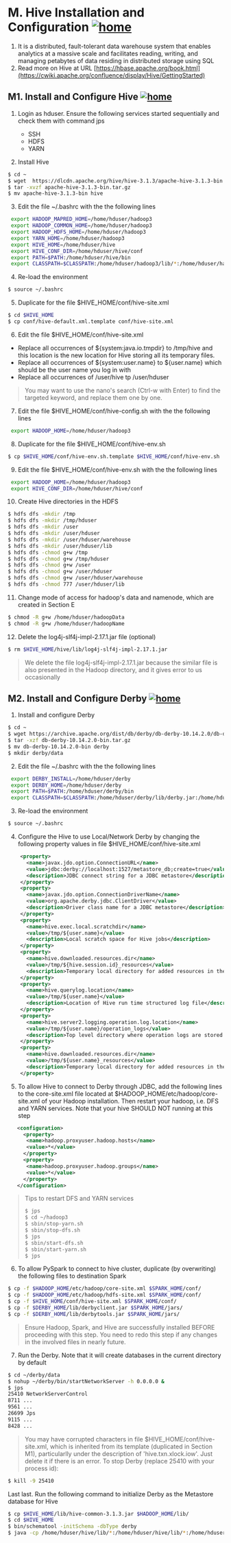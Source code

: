 # M. Hive Installation and Configuration [![home](https://github.com/choojun/choojun.github.io/assets/6356054/947da4b4-f259-4b82-8961-07ca48b2811a)](wsl)

1. It is a distributed, fault-tolerant data warehouse system that enables analytics at a massive scale and facilitates reading, writing, and managing petabytes of data residing in distributed storage using SQL
2. Read more on Hive at URL [https://hbase.apache.org/book.html](https://cwiki.apache.org/confluence/display/Hive/GettingStarted)

## M1. Install and Configure Hive [![home](https://github.com/choojun/choojun.github.io/assets/6356054/947da4b4-f259-4b82-8961-07ca48b2811a)](wsl)

1.	Login as hduser. Ensure the following services started sequentially and check them with command jps
    - SSH
    - HDFS
    - YARN

2. Install Hive
~~~bash
$ cd ~
$ wget  https://dlcdn.apache.org/hive/hive-3.1.3/apache-hive-3.1.3-bin.tar.gz
$ tar -xvzf apache-hive-3.1.3-bin.tar.gz
$ mv apache-hive-3.1.3-bin hive
~~~

3. Edit the file ~/.bashrc with the the following lines 
~~~bash
 export HADOOP_MAPRED_HOME=/home/hduser/hadoop3
 export HADOOP_COMMON_HOME=/home/hduser/hadoop3
 export HADOOP_HDFS_HOME=/home/hduser/hadoop3
 export YARN_HOME=/home/hduser/hadoop3
 export HIVE_HOME=/home/hduser/hive
 export HIVE_CONF_DIR=/home/hduser/hive/conf
 export PATH=$PATH:/home/hduser/hive/bin
 export CLASSPATH=$CLASSPATH:/home/hduser/hadoop3/lib/*:/home/hduser/hadoop3/lib/native/*:/home/hduser/hive/lib/*
~~~

4. Re-load the environment
~~~bash
$ source ~/.bashrc
~~~

5. Duplicate for the file $HIVE_HOME/conf/hive-site.xml 
~~~bash
$ cd $HIVE_HOME
$ cp conf/hive-default.xml.template conf/hive-site.xml
~~~

6. Edit the file $HIVE_HOME/conf/hive-site.xml
* Replace all occurrences of ${system:java.io.tmpdir} to /tmp/hive and this location is the new location for Hive storing all its temporary files.
* Replace all occurrences of ${system:user.name} to ${user.name} which should be the user name you log in with
* Replace all occurrences of /user/hive tp /user/hduser
> You may want to use the nano's search (Ctrl-w with Enter) to find the targeted keyword, and replace them one by one.

7. Edit the file $HIVE_HOME/conf/hive-config.sh with the the following lines 
~~~bash
 export HADOOP_HOME=/home/hduser/hadoop3
~~~

8. Duplicate for the file $HIVE_HOME/conf/hive-env.sh 
~~~bash
$ cp $HIVE_HOME/conf/hive-env.sh.template $HIVE_HOME/conf/hive-env.sh
~~~

9. Edit the file $HIVE_HOME/conf/hive-env.sh  with the the following lines 
~~~bash
 export HADOOP_HOME=/home/hduser/hadoop3
 export HIVE_CONF_DIR=/home/hduser/hive/conf
~~~

10. Create Hive directories in the HDFS
~~~bash
$ hdfs dfs -mkdir /tmp
$ hdfs dfs -mkdir /tmp/hduser
$ hdfs dfs -mkdir /user
$ hdfs dfs -mkdir /user/hduser
$ hdfs dfs -mkdir /user/hduser/warehouse
$ hdfs dfs -mkdir /user/hduser/lib
$ hdfs dfs -chmod g+w /tmp
$ hdfs dfs -chmod g+w /tmp/hduser
$ hdfs dfs -chmod g+w /user
$ hdfs dfs -chmod g+w /user/hduser
$ hdfs dfs -chmod g+w /user/hduser/warehouse
$ hdfs dfs -chmod 777 /user/hduser/lib
~~~

11. Change mode of access for hadoop's data and namenode, which are created in Section E
~~~bash
$ chmod -R g+w /home/hduser/hadoopData
$ chmod -R g+w /home/hduser/hadoopName
~~~


12. Delete the log4j-slf4j-impl-2.17.1.jar file (optional)
~~~bash
$ rm $HIVE_HOME/hive/lib/log4j-slf4j-impl-2.17.1.jar
~~~
> We delete the file log4j-slf4j-impl-2.17.1.jar because the similar file is also presented in the Hadoop directory, and it gives error to us occasionally


## M2. Install and Configure Derby [![home](https://github.com/choojun/choojun.github.io/assets/6356054/947da4b4-f259-4b82-8961-07ca48b2811a)](wsl)

1. Install and configure Derby
~~~bash
$ cd ~
$ wget https://archive.apache.org/dist/db/derby/db-derby-10.14.2.0/db-derby-10.14.2.0-bin.tar.gz
$ tar -xzf db-derby-10.14.2.0-bin.tar.gz
$ mv db-derby-10.14.2.0-bin derby 
$ mkdir derby/data
~~~

2. Edit the file ~/.bashrc with the the following lines 
~~~bash
 export DERBY_INSTALL=/home/hduser/derby
 export DERBY_HOME=/home/hduser/derby
 export PATH=$PATH:/home/hduser/derby/bin
 export CLASSPATH=$CLASSPATH:/home/hduser/derby/lib/derby.jar:/home/hduser/derby/lib/derbytools.jar
~~~

3. Re-load the environment
~~~bash
$ source ~/.bashrc
~~~

4. Configure the Hive to use Local/Network Derby by changing the following property values in file $HIVE_HOME/conf/hive-site.xml
~~~xml
    <property>
      <name>javax.jdo.option.ConnectionURL</name>
      <value>jdbc:derby://localhost:1527/metastore_db;create=true</value>
      <description>JDBC connect string for a JDBC metastore</description>
    </property>
    <property>
      <name>javax.jdo.option.ConnectionDriverName</name>
      <value>org.apache.derby.jdbc.ClientDriver</value>
      <description>Driver class name for a JDBC metastore</description>
    </property>
    <property>
      <name>hive.exec.local.scratchdir</name>
      <value>/tmp/${user.name}</value>
      <description>Local scratch space for Hive jobs</description>
    </property>
    <property>
      <name>hive.downloaded.resources.dir</name>
      <value>/tmp/${hive.session.id}_resources</value>
      <description>Temporary local directory for added resources in the remote file system.</description>
    </property>
    <property>
      <name>hive.querylog.location</name>
      <value>/tmp/${user.name}</value>
      <description>Location of Hive run time structured log file</description>
    </property>
    <property>
      <name>hive.server2.logging.operation.log.location</name>
      <value>/tmp/${user.name}/operation_logs</value>
      <description>Top level directory where operation logs are stored if logging functionality is >
    </property>
    <property>
      <name>hive.downloaded.resources.dir</name>
      <value>/tmp/${user.name}_resources</value>
      <description>Temporary local directory for added resources in the remote file system</description>
    </property>
~~~

5. To allow Hive to connect to Derby through JDBC, add the following lines to the core-site.xml file located at $HADOOP_HOME/etc/hadoop/core-site.xml of your Hadoop installation. Then restart your hadoop, i.e. DFS and YARN services. Note that your hive SHOULD NOT running at this step
 ~~~xml
    <configuration>
      <property>
       <name>hadoop.proxyuser.hadoop.hosts</name>
       <value>*</value>
      </property>
      <property>
       <name>hadoop.proxyuser.hadoop.groups</name>
       <value>*</value>
      </property>
    </configuration>
 ~~~
> Tips to restart DFS and YARN services
> ~~~bash
> $ jps
> $ cd ~/hadoop3
> $ sbin/stop-yarn.sh
> $ sbin/stop-dfs.sh
> $ jps
> $ sbin/start-dfs.sh
> $ sbin/start-yarn.sh
> $ jps
> ~~~

6. To allow PySpark to connect to hive cluster, duplicate (by overwriting) the following files to destination Spark
~~~bash
$ cp -f $HADOOP_HOME/etc/hadoop/core-site.xml $SPARK_HOME/conf/
$ cp -f $HADOOP_HOME/etc/hadoop/hdfs-site.xml $SPARK_HOME/conf/
$ cp -f $HIVE_HOME/conf/hive-site.xml $SPARK_HOME/conf/
$ cp -f $DERBY_HOME/lib/derbyclient.jar $SPARK_HOME/jars/
$ cp -f $DERBY_HOME/lib/derbytools.jar $SPARK_HOME/jars/
~~~
> Ensure Hadoop, Spark, and Hive are successfully installed BEFORE proceeding with this step. You need to redo this step if any changes in the involved files in nearly future.


7. Run the Derby. Note that it will create databases in the current directory by default
~~~bash
$ cd ~/derby/data
$ nohup ~/derby/bin/startNetworkServer -h 0.0.0.0 &
$ jps
25410 NetworkServerControl
8711 ...
9561 ...
26699 Jps
9115 ...
8428 ...
~~~
> You may have corrupted characters in file $HIVE_HOME/conf/hive-site.xml, which is inherited from its template (duplicated in Section M1), particularlly under the description of 'hive.txn.xlock.iow'. Just delete it if there is an error.
> To stop Derby (replace 25410 with your process id):
~~~bash
$ kill -9 25410
~~~




Last last. Run the following command to initialize Derby as the Metastore database for Hive
~~~bash
$ cp $HIVE_HOME/lib/hive-common-3.1.3.jar $HADOOP_HOME/lib/
$ cd $HIVE_HOME
$ bin/schematool -initSchema -dbType derby
$ java -cp /home/hduser/hive/lib/*:/home/hduser/hive/lib/*:/home/hduser/hadoop3/share/hadoop/common/*:/home/hduser/hadoop3/share/hadoop/common/lib/*:/home/hduser/hadoop3/share/hadoop/client/* org.apache.hive.beeline.HiveSchemaTool -initSchema -dbType derby
~~~
